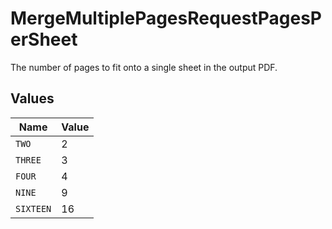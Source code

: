 # MergeMultiplePagesRequestPagesPerSheet

The number of pages to fit onto a single sheet in the output PDF.


## Values

| Name      | Value     |
| --------- | --------- |
| `TWO`     | 2         |
| `THREE`   | 3         |
| `FOUR`    | 4         |
| `NINE`    | 9         |
| `SIXTEEN` | 16        |